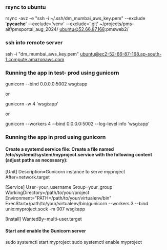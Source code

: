### rsync to ubuntu

rsync -avz -e "ssh -i ~/.ssh/dm_mumbai_aws_key.pem" --exclude '**pycache**' --exclude='venv' --exclude='.git' ~/projects/pms-aif/pmsportal_aug_2024/ ubuntu@52.66.87.168:pmsweb2/

### ssh into remote server

ssh -i "dm_mumbai_aws_key.pem" ubuntu@ec2-52-66-87-168.ap-south-1.compute.amazonaws.com

### Running the app in test- prod using gunicorn

gunicorn --bind 0.0.0.0:5002 wsgi:app

or

gunicorn -w 4 'wsgi:app'

or

gunicorn --workers 4 --bind 0.0.0.0:5002 --log-level info 'wsgi:app'

### Running the app in prod using gunicorn

#### Create a systemd service file: Create a file named /etc/systemd/system/myproject.service with the following content (adjust paths as necessary):

[Unit]
Description=Gunicorn instance to serve myproject
After=network.target

[Service]
User=your_username
Group=your_group
WorkingDirectory=/path/to/your/project
Environment="PATH=/path/to/your/virtualenv/bin"
ExecStart=/path/to/your/virtualenv/bin/gunicorn --workers 3 --bind unix:myproject.sock -m 007 wsgi:app

[Install]
WantedBy=multi-user.target

#### Start and enable the Gunicorn server

sudo systemctl start myproject
sudo systemctl enable myproject
